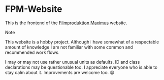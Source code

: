 # FPM-Website
This is the frontend of the [Filmproduktion Maximus](https://fpm-studio.de/) website.

> [!NOTE]
> This website is a hobby project. Although i have somewhat of a respectable amount of knowledge I am not familiar with some common and recommended work flows.

I may or may not use rather unusual units as defaults. ID and class declarations may be questionable too. I appreciate everyone who is able to stay calm about it. Improvements are welcome too. 😁
